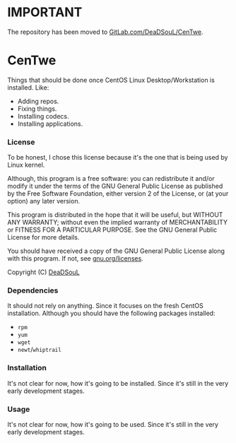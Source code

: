 # IMPORTANT
The repository has been moved to [GitLab.com/DeaDSouL/CenTwe](https://gitlab.com/DeaDSouL/CenTwe).


# CenTwe
Things that should be done once CentOS Linux Desktop/Workstation is installed. Like: 
* Adding repos.
* Fixing things.
* Installing codecs.
* Installing applications.

### License
To be honest, I chose this license because it's the one that is being used by Linux kernel.

Although, this program is a free software: you can redistribute it and/or modify it under the terms of the GNU General Public License as published by the Free Software Foundation, either version 2 of the License, or (at your option) any later version.

This program is distributed in the hope that it will be useful, but WITHOUT ANY WARRANTY; without even the implied warranty of MERCHANTABILITY or FITNESS FOR A PARTICULAR PURPOSE. See the GNU General Public License for more details.

You should have received a copy of the GNU General Public License along with this program.  If not, see [gnu.org/licenses](http://www.gnu.org/licenses/).

Copyright (C) [DeaDSouL](https://gitlab.com/DeaDSouL)

### Dependencies
It should not rely on anything. Since it focuses on the fresh CentOS installation.
Although you should have the following packages installed:
* `rpm`
* `yum`
* `wget`
* `newt`/`whiptrail`

### Installation
It's not clear for now, how it's going to be installed. Since it's still in the very early development stages.

### Usage
It's not clear for now, how it's going to be used. Since it's still in the very early development stages.

